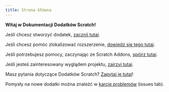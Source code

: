 ```yaml
---
title: Strona Główna
---
```

**Witaj w Dokumentacji Dodatków Scratch!**

Jeśli chcesz stworzyć dodatek, [zacznij tutaj](develop/getting-started/creating-an-addon).

Jeśli chcesz pomóc zlokalizować rozszerzenie, [dowiedz się tego tutaj](localization/joining-the-localization-team).

Jeśli potrzebujesz pomocy, zaczynając ze Scratch Addons, [spójrz tutaj](getting-started/quick-start).

Jeśli jesteś zainteresowany wyglądem projektu, [zajrzyj tutaj](reference/design).

Masz pytania dotyczące Dodatków Scratch? [Zapytaj je tutaj](https://github.com/ScratchAddons/ScratchAddons/discussions)!

Pomysły na nowe dodatki można znaleźć w [karcie problemów](https://github.com/ScratchAddons/ScratchAddons/issues) (issues tab).